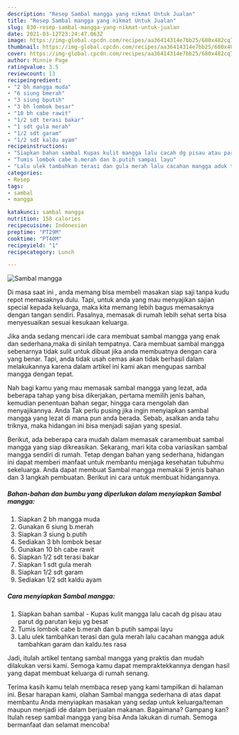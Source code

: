 ```yaml
---
description: "Resep Sambal mangga yang nikmat Untuk Jualan"
title: "Resep Sambal mangga yang nikmat Untuk Jualan"
slug: 830-resep-sambal-mangga-yang-nikmat-untuk-jualan
date: 2021-03-12T23:24:47.063Z
image: https://img-global.cpcdn.com/recipes/aa36414314e7bb25/680x482cq70/sambal-mangga-foto-resep-utama.jpg
thumbnail: https://img-global.cpcdn.com/recipes/aa36414314e7bb25/680x482cq70/sambal-mangga-foto-resep-utama.jpg
cover: https://img-global.cpcdn.com/recipes/aa36414314e7bb25/680x482cq70/sambal-mangga-foto-resep-utama.jpg
author: Minnie Page
ratingvalue: 3.5
reviewcount: 13
recipeingredient:
- "2 bh mangga muda"
- "6 siung bmerah"
- "3 siung bputih"
- "3 bh lombok besar"
- "10 bh cabe rawit"
- "1/2 sdt terasi bakar"
- "1 sdt gula merah"
- "1/2 sdt garam"
- "1/2 sdt kaldu ayam"
recipeinstructions:
- "Siapkan bahan sambal Kupas kulit mangga lalu cacah dg pisau atau parut dg parutan keju yg besat"
- "Tumis lombok cabe b.merah dan b.putih sampai layu"
- "Lalu ulek tambahkan terasi dan gula merah lalu cacahan mangga aduk tambahkan garam dan kaldu.tes rasa"
categories:
- Resep
tags:
- sambal
- mangga

katakunci: sambal mangga 
nutrition: 158 calories
recipecuisine: Indonesian
preptime: "PT29M"
cooktime: "PT40M"
recipeyield: "1"
recipecategory: Lunch

---
```



![Sambal mangga](https://img-global.cpcdn.com/recipes/aa36414314e7bb25/680x482cq70/sambal-mangga-foto-resep-utama.jpg)

Di masa  saat ini , anda memang bisa membeli masakan siap saji tanpa kudu repot memasaknya dulu. Tapi, untuk anda yang mau menyajikan sajian special kepada keluarga, maka kita memang lebih bagus memasaknya dengan tangan sendiri. Pasalnya, memasak di rumah lebih sehat serta bisa menyesuaikan sesuai kesukaan keluarga.

Jika anda sedang mencari ide cara membuat sambal mangga yang enak dan sederhana,maka di sinilah tempatnya. Cara membuat sambal mangga  sebenarnya tidak sulit untuk dibuat jika anda membuatnya dengan cara yang benar. Tapi, anda tidak usah cemas akan tidak berhasil dalam melakukannya 
karena dalam artikel ini kami akan mengupas sambal mangga dengan tepat.  



Nah bagi kamu yang mau memasak sambal mangga yang lezat, ada beberapa tahap yang bisa dikerjakan, pertama memilih jenis bahan, kemudian penentuan bahan segar, hingga cara mengolah dan menyajikannya. Anda Tak perlu pusing jika ingin menyiapkan sambal mangga yang lezat di mana pun anda berada. Sebab, asalkan anda  tahu triknya, maka hidangan ini bisa menjadi sajian yang spesial.

Berikut, ada beberapa cara mudah dalam memasak caramembuat sambal mangga yang siap dikreasikan. Sekarang, mari kita coba variasikan sambal mangga sendiri di rumah. Tetap dengan bahan yang sederhana, hidangan ini dapat memberi manfaat untuk membantu menjaga kesehatan tubuhmu sekeluarga. Anda dapat membuat Sambal mangga memakai 9 jenis bahan dan 3 langkah pembuatan. Berikut ini cara untuk membuat hidangannya.

<!--inarticleads1-->

##### Bahan-bahan dan bumbu yang diperlukan dalam menyiapkan Sambal mangga:

1. Siapkan 2 bh mangga muda
1. Gunakan 6 siung b.merah
1. Siapkan 3 siung b.putih
1. Sediakan 3 bh lombok besar
1. Gunakan 10 bh cabe rawit
1. Siapkan 1/2 sdt terasi bakar
1. Siapkan 1 sdt gula merah
1. Siapkan 1/2 sdt garam
1. Sediakan 1/2 sdt kaldu ayam




<!--inarticleads2-->

##### Cara menyiapkan Sambal mangga:

1. Siapkan bahan sambal - Kupas kulit mangga lalu cacah dg pisau atau parut dg parutan keju yg besat
1. Tumis lombok cabe b.merah dan b.putih sampai layu
1. Lalu ulek tambahkan terasi dan gula merah lalu cacahan mangga aduk tambahkan garam dan kaldu.tes rasa




Jadi, itulah artikel tentang  sambal mangga  yang praktis dan mudah dilakukan versi kami. Semoga kamu dapat mempraktekkannya dengan hasil yang dapat membuat keluarga di rumah senang. 

Terima kasih kamu telah membaca resep yang kami tampilkan di halaman ini. Besar harapan kami, olahan  Sambal mangga sederhana di atas dapat membantu Anda menyiapkan masakan yang sedap untuk keluarga/teman maupun menjadi ide dalam berjualan makanan. Bagaimana? Gampang kan? Itulah resep sambal mangga yang bisa Anda lakukan di rumah. Semoga bermanfaat dan selamat mencoba!

